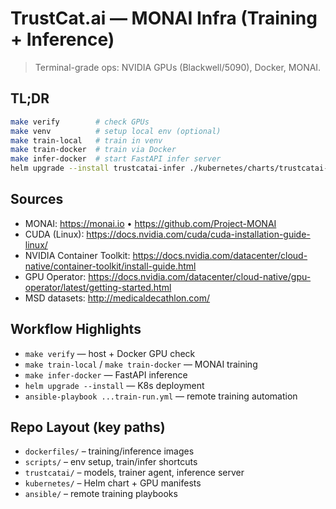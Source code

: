 # TrustCat.ai — MONAI Infra (Training + Inference)

> Terminal-grade ops: NVIDIA GPUs (Blackwell/5090), Docker, MONAI.

## TL;DR
```bash
make verify        # check GPUs
make venv          # setup local env (optional)
make train-local   # train in venv
make train-docker  # train via Docker
make infer-docker  # start FastAPI infer server
helm upgrade --install trustcatai-infer ./kubernetes/charts/trustcatai-infer -n trustcatai
```

## Sources
- MONAI: <https://monai.io> • <https://github.com/Project-MONAI>
- CUDA (Linux): <https://docs.nvidia.com/cuda/cuda-installation-guide-linux/>
- NVIDIA Container Toolkit: <https://docs.nvidia.com/datacenter/cloud-native/container-toolkit/install-guide.html>
- GPU Operator: <https://docs.nvidia.com/datacenter/cloud-native/gpu-operator/latest/getting-started.html>
- MSD datasets: <http://medicaldecathlon.com/>

## Workflow Highlights
- `make verify` — host + Docker GPU check
- `make train-local` / `make train-docker` — MONAI training
- `make infer-docker` — FastAPI inference
- `helm upgrade --install` — K8s deployment
- `ansible-playbook ...train-run.yml` — remote training automation

## Repo Layout (key paths)
- `dockerfiles/` – training/inference images
- `scripts/` – env setup, train/infer shortcuts
- `trustcatai/` – models, trainer agent, inference server
- `kubernetes/` – Helm chart + GPU manifests
- `ansible/` – remote training playbooks
```
